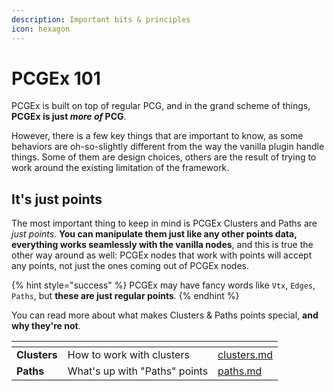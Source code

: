 ```yaml
---
description: Important bits & principles
icon: hexagon
---
```


# PCGEx 101

PCGEx is built on top of regular PCG, and in the grand scheme of things, **PCGEx is just&#x20;**_**more of**_**&#x20;PCG**.

However, there is a few key things that are important to know, as some behaviors are oh-so-slightly different from the way the vanilla plugin handle things. Some of them are design choices, others are the result of trying to work around the existing limitation of the framework.

## It's just points

The most important thing to keep in mind is PCGEx Clusters and Paths are _just points_. **You can manipulate them just like any other points data, everything works seamlessly with the vanilla nodes**, and this is true the other way around as well: PCGEx nodes that work with points will accept any points, not just the ones coming out of PCGEx nodes.

{% hint style="success" %}
PCGEx may have fancy words like `Vtx`, `Edges`, `Paths`, but **these are just regular points**.
{% endhint %}

You can read more about what makes Clusters & Paths points special, **and why they're not**.

<table data-card-size="large" data-view="cards"><thead><tr><th></th><th></th><th data-hidden data-card-target data-type="content-ref"></th></tr></thead><tbody><tr><td><strong>Clusters</strong></td><td>How to work with clusters</td><td><a href="clusters.md">clusters.md</a></td></tr><tr><td><strong>Paths</strong></td><td>What's up with "Paths" points</td><td><a href="paths.md">paths.md</a></td></tr></tbody></table>
